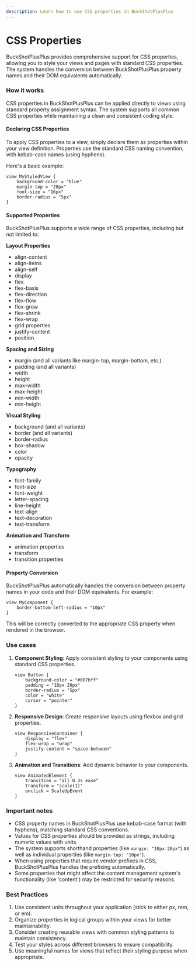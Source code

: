 ```yaml
---
description: Learn how to use CSS properties in BuckShotPlusPlus
---
```


# CSS Properties

BuckShotPlusPlus provides comprehensive support for CSS properties, allowing you to style your views and pages with standard CSS properties. The system handles the conversion between BuckShotPlusPlus property names and their DOM equivalents automatically.

### How it works

CSS properties in BuckShotPlusPlus can be applied directly to views using standard property assignment syntax. The system supports all common CSS properties while maintaining a clean and consistent coding style.

#### Declaring CSS Properties

To apply CSS properties to a view, simply declare them as properties within your view definition. Properties use the standard CSS naming convention, with kebab-case names (using hyphens).

Here's a basic example:

```bpp
view MyStyledView {
    background-color = "blue"
    margin-top = "20px"
    font-size = "16px"
    border-radius = "5px"
}
```

#### Supported Properties

BuckShotPlusPlus supports a wide range of CSS properties, including but not limited to:

**Layout Properties**

* align-content
* align-items
* align-self
* display
* flex
* flex-basis
* flex-direction
* flex-flow
* flex-grow
* flex-shrink
* flex-wrap
* grid properties
* justify-content
* position

**Spacing and Sizing**

* margin (and all variants like margin-top, margin-bottom, etc.)
* padding (and all variants)
* width
* height
* max-width
* max-height
* min-width
* min-height

**Visual Styling**

* background (and all variants)
* border (and all variants)
* border-radius
* box-shadow
* color
* opacity

**Typography**

* font-family
* font-size
* font-weight
* letter-spacing
* line-height
* text-align
* text-decoration
* text-transform

**Animation and Transform**

* animation properties
* transform
* transition properties

#### Property Conversion

BuckShotPlusPlus automatically handles the conversion between property names in your code and their DOM equivalents. For example:

```bpp
view MyComponent {
    border-bottom-left-radius = "10px"
}
```

This will be correctly converted to the appropriate CSS property when rendered in the browser.

### Use cases

1.  **Component Styling**: Apply consistent styling to your components using standard CSS properties.

    ```bpp
    view Button {
        background-color = "#007bff"
        padding = "10px 20px"
        border-radius = "5px"
        color = "white"
        cursor = "pointer"
    }
    ```
2.  **Responsive Design**: Create responsive layouts using flexbox and grid properties.

    ```bpp
    view ResponsiveContainer {
        display = "flex"
        flex-wrap = "wrap"
        justify-content = "space-between"
    }
    ```
3.  **Animation and Transitions**: Add dynamic behavior to your components.

    ```bpp
    view AnimatedElement {
        transition = "all 0.3s ease"
        transform = "scale(1)"
        onclick = ScaleUpEvent
    }
    ```

### Important notes

* CSS property names in BuckShotPlusPlus use kebab-case format (with hyphens), matching standard CSS conventions.
* Values for CSS properties should be provided as strings, including numeric values with units.
* The system supports shorthand properties (like `margin: "10px 20px"`) as well as individual properties (like `margin-top: "10px"`).
* When using properties that require vendor prefixes in CSS, BuckShotPlusPlus handles the prefixing automatically.
* Some properties that might affect the content management system's functionality (like 'content') may be restricted for security reasons.

### Best Practices

1. Use consistent units throughout your application (stick to either px, rem, or em).
2. Organize properties in logical groups within your views for better maintainability.
3. Consider creating reusable views with common styling patterns to maintain consistency.
4. Test your styles across different browsers to ensure compatibility.
5. Use meaningful names for views that reflect their styling purpose when appropriate.
